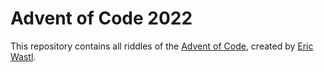 # Advent of Code 2022

This repository contains all riddles of the [Advent of Code](https://adventofcode.com), created by [Eric Wastl](http://was.tl/).
